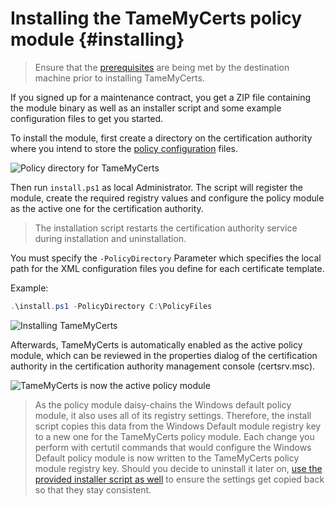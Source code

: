 # Installing the TameMyCerts policy module {#installing}

> Ensure that the [prerequisites](#prerequisites) are being met by the destination machine prior to installing TameMyCerts.

If you signed up for a maintenance contract, you get a ZIP file containing the module binary as well as an installer script and some example configuration files to get you started.

To install the module, first create a directory on the certification authority where you intend to store the [policy configuration](#configuring) files.

![Policy directory for TameMyCerts](resources/policydirectory.png)

Then run `install.ps1` as local Administrator. The script will register the module, create the required registry values and configure the policy module as the active one for the certification authority.

> The installation script restarts the certification authority service during installation and uninstallation.

You must specify the `-PolicyDirectory` Parameter which specifies the local path for the XML configuration files you define for each certificate template.

Example:

```powershell
.\install.ps1 -PolicyDirectory C:\PolicyFiles
```

![Installing TameMyCerts](resources/install.png)

Afterwards, TameMyCerts is automatically enabled as the active policy module, which can be reviewed in the properties dialog of the certification authority in the certification authority management console (certsrv.msc).

![TameMyCerts is now the active policy module](resources/active-module.png)

> As the policy module daisy-chains the Windows default policy module, it also uses all of its registry settings. Therefore, the install script copies this data from the Windows Default module registry key to a new one for the TameMyCerts policy module. Each change you perform with certutil commands that would configure the Windows Default policy module is now written to the TameMyCerts policy module registry key. Should you decide to uninstall it later on, [use the provided installer script as well](#uninstalling) to ensure the settings get copied back so that they stay consistent.
